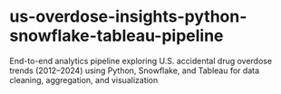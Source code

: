 # us-overdose-insights-python-snowflake-tableau-pipeline
End-to-end analytics pipeline exploring U.S. accidental drug overdose trends (2012–2024) using Python, Snowflake, and Tableau for data cleaning, aggregation, and visualization
